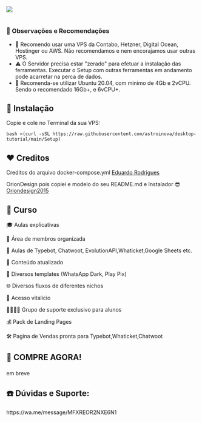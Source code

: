
<img src="https://raw.githubusercontent.com/MicaelliMedeiros/micaellimedeiros/master/image/computer-illustration.png"> 


<h1></h1>
<h3>📌 Observações e Recomendações</h3>

- 🔰 Recomendo usar uma VPS da Contabo, Hetzner, Digital Ocean, Hostinger ou AWS. Não recomendamos e nem encorajamos usar outras VPS.
- ⚠️ O Servidor precisa estar "zerado" para efetuar a instalação das ferramentas. Executar o Setup com outras ferramentas em andamento pode acarretar na perca de dados.
- 🚩 Recomenda-se utilizar Ubuntu 20.04, com minimo de 4Gb e 2vCPU. Sendo o recomendado 16Gb+, e 6vCPU+.

## 💽 Instalação

<p>Copie e cole no Terminal da sua VPS:</p>

```
bash <(curl -sSL https://raw.githubusercontent.com/astroinova/desktop-tutorial/main/Setup)
```

## ❤️ Creditos

<p>Creditos do arquivo docker-compose.yml <a href="https://www.youtube.com/@aprendendoinovar">Eduardo Rodrigues</a></p>
<p>OrionDesign pois copiei e modelo do seu README.md e Instalador 😎 <a href="https://github.com/oriondesign2015/SetupOrion">Oriondesign2015</a> </p>


## 📖 Curso
<p>🎓 Aulas explicativas
<p>🧩 Área de membros organizada
<p>💬 Aulas de Typebot, Chatwoot, EvolutionAPI,Whaticket,Google Sheets etc.
<p>🔄 Conteúdo atualizado
<p>📱 Diversos templates (WhatsApp Dark, Play Pix)
<p>🌐 Diversos fluxos de diferentes nichos
<p>🔐 Acesso vitalício
<p>👨‍👩‍👧‍👦 Grupo de suporte exclusivo para alunos</p>
<p>💰 Pack de Landing Pages</p>
<p>🛠 Pagina de Vendas pronta para Typebot,Whaticket,Chatwoot</p>

## 🛒 COMPRE AGORA!</p>
<p>em breve</p>

## ☎️ Dúvidas e Suporte:</p>
<p>https://wa.me/message/MFXREOR2NXE6N1</p>
